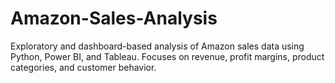 # Amazon-Sales-Analysis
Exploratory and dashboard-based analysis of Amazon sales data using Python, Power BI, and Tableau. Focuses on revenue, profit margins, product categories, and customer behavior.
